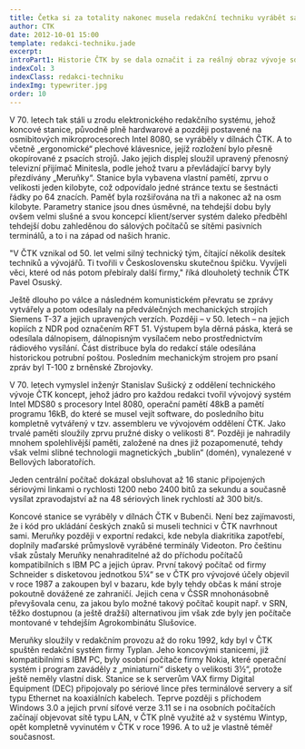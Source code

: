```yaml
---
title: Četka si za totality nakonec musela redakční techniku vyrábět sama
author: CTK
date: 2012-10-01 15:00
template: redakci-techniku.jade
excerpt: 
introPart1: Historie ČTK by se dala označit i za reálný obraz vývoje sdělovací techniky v Československu. Agentura jako klíčové informační médium v zemi využívala vždy to nejlepší, co bylo na trhu, respektive co bylo k dosažení. Během totality, kdy byl omezený přísun technologií ze západního světa, pak technici ČTK začali zařízení sloužící k psaní i příjmu agenturních zpráv částečně sami vyrábět. 
indexCol: 3
indexClass: redakci-techniku
indexImg: typewriter.jpg
order: 10
---
```


V 70. letech tak stáli u zrodu elektronického redakčního systému, jehož koncové stanice, původně plně hardwarové a později postavené na osmibitových mikroprocesorech Intel 8080, se vyráběly v dílnách ČTK. A to včetně „ergonomické“ plechové klávesnice, jejíž rozložení bylo přesně okopírované z psacích strojů. Jako jejich displej sloužil upravený přenosný televizní přijímač Minitesla, podle jehož tvaru a převládající barvy byly přezdívány „Meruňky“. Stanice byla vybavena vlastní pamětí, zprvu o velikosti jeden kilobyte, což odpovídalo jedné stránce textu se šestnácti řádky po 64 znacích. Paměť byla rozšiřována na tři a nakonec až na osm kilobyte. Parametry stanice jsou dnes úsměvné, na tehdejší dobu byly ovšem velmi slušné a svou koncepcí klient/server systém daleko předběhl tehdejší dobu zahleděnou do sálových počítačů se sítěmi pasivních terminálů, a to i na západ od našich hranic. 

"V ČTK vznikal od 50. let velmi silný technický tým, čítající několik desítek techniků a vývojářů. Ti tvořili v Československu skutečnou špičku. Vyvíjeli věci, které od nás potom přebíraly další firmy," říká dlouholetý technik ČTK Pavel Osuský.

Ještě dlouho po válce a následném komunistickém převratu se zprávy vytvářely a potom odesílaly na předválečných mechanických strojích Siemens T-37 a jejich upravených verzích. Později – v 50. letech – na jejich  kopiích z NDR pod označením RFT 51. Výstupem byla děrná páska, která se odesílala dálnopisem, dálnopisným vysílačem nebo prostřednictvím rádiového vysílání. Část distribuce byla do redakcí stále odesílána historickou potrubní poštou. Posledním mechanickým strojem pro psaní zpráv byl T-100 z brněnské Zbrojovky.

V 70. letech vymyslel inženýr Stanislav Sušický z oddělení technického vývoje ČTK koncept, jehož jádro pro každou redakci tvořil vývojový systém Intel MDS80 s procesory Intel 8080, operační pamětí 48kB a pamětí programu 16kB, do které se musel vejít software, do posledního bitu kompletně vytvářený v tzv. assembleru ve vývojovém oddělení ČTK. Jako trvalé paměti sloužily zprvu pružné disky o velikosti 8“. Později je nahradily mnohem spolehlivější paměti, založené na dnes již pozapomenuté, tehdy však velmi slibné technologii magnetických „bublin“ (domén), vynalezené v Bellových laboratořích. 

Jeden centrální počítač dokázal obsluhovat až 16 stanic připojených sériovými linkami o rychlosti 1200 nebo 2400 bitů za sekundu a současně vysílat zpravodajství až na 48 sériových linek rychlostí až 300 bit/s.

Koncové stanice se vyráběly v dílnách ČTK v Bubenči. Není bez zajímavosti, že i kód pro ukládání českých znaků si museli technici v ČTK navrhnout sami. Meruňky později v exportní redakci, kde nebyla diakritika zapotřebí, doplnily maďarské průmyslově vyráběné terminály Videoton. Pro češtinu však zůstaly Meruňky nenahraditelné až do příchodu počítačů kompatibilních s IBM PC a jejich úprav. První takový počítač od firmy Schneider s disketovou jednotkou 5¼“ se v ČTK pro vývojové účely objevil v roce 1987 a zakoupen byl v bazaru, kde byly tehdy občas k mání stroje pokoutně dovážené ze zahraničí. Jejich cena v ČSSR mnohonásobně převyšovala cenu, za jakou bylo možné takový počítač koupit např. v SRN, těžko dostupnou (a ještě dražší) alternativou jim však zde byly jen počítače montované v tehdejším Agrokombinátu Slušovice.

Meruňky sloužily v redakčním provozu až do roku 1992, kdy byl v ČTK spuštěn redakční systém firmy Typlan. Jeho koncovými stanicemi, již kompatibilními s IBM PC, byly osobní počítače firmy Nokia, které operační systém i program zaváděly z „miniaturní“ diskety o velikosti 3½“, protože ještě neměly vlastní disk. Stanice se k serverům VAX firmy Digital Equipment (DEC) připojovaly po sériové lince přes terminálové servery a síť typu Ethernet na koaxiálních kabelech. Teprve později s příchodem Windows 3.0 a jejich první síťové verze 3.11 se i na osobních počítačích začínají objevovat sítě typu LAN, v ČTK plně využité až v systému Wintyp, opět kompletně vyvinutém v ČTK v roce 1996. A to už je vlastně téměř současnost.